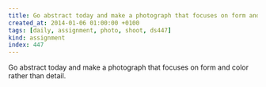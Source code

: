 ```yaml
---
title: Go abstract today and make a photograph that focuses on form and color rather than detail.
created_at: 2014-01-06 01:00:00 +0100
tags: [daily, assignment, photo, shoot, ds447]
kind: assignment
index: 447
---
```


Go abstract today and make a photograph that focuses on form and color rather than detail.
